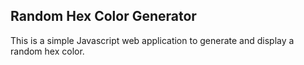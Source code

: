 ## Random Hex Color Generator  
This is a simple Javascript web application to generate and display a random hex color.
